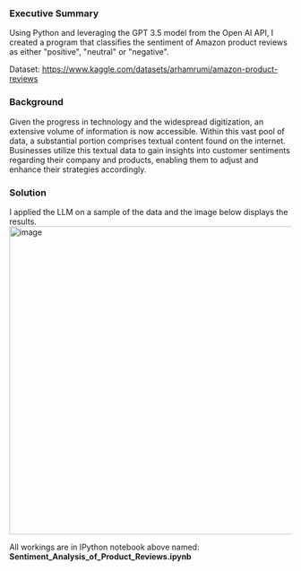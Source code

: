 ### Executive Summary

Using Python and leveraging the GPT 3.5 model from the Open AI API, I created a program that classifies the sentiment of Amazon product reviews as either "positive", "neutral" or "negative".

Dataset: https://www.kaggle.com/datasets/arhamrumi/amazon-product-reviews

### Background

Given the progress in technology and the widespread digitization, an extensive volume of information is now accessible. Within this vast pool of data, a substantial portion comprises textual content found on the internet. Businesses utilize this textual data to gain insights into customer sentiments regarding their company and products, enabling them to adjust and enhance their strategies accordingly.

### Solution
I applied the LLM on a sample of the data and the image below displays the results.
<img width="550" alt="image" src="https://github.com/johnuzoma/Sentiment-Analysis-of-Product-Reviews/assets/18267074/b893d9ff-f48b-41ec-9ebe-5083cec44748">

All workings are in IPython notebook above named: **Sentiment_Analysis_of_Product_Reviews.ipynb**
